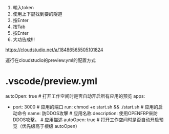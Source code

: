 1. 輸入token  
2. 使用上下鍵找到要的隧道
3. 按Enter
4. 按Tab
5. 按Enter
6. 大功告成!!!


https://cloudstudio.net/a/18486565505101824


運行在cloudstudio的preview.yml的配置方式

# .vscode/preview.yml
autoOpen: true # 打开工作空间时是否自动开启所有应用的预览
apps:
  - port: 3000 # 应用的端口
    run: chmod +x start.sh && ./start.sh # 应用的启动命令
    name: 防DDOS攻擊 # 应用名称
    description: 使用OPENFRP來防DDOS攻擊。 # 应用描述
    autoOpen: true # 打开工作空间时是否自动开启预览（优先级高于根级 autoOpen）
